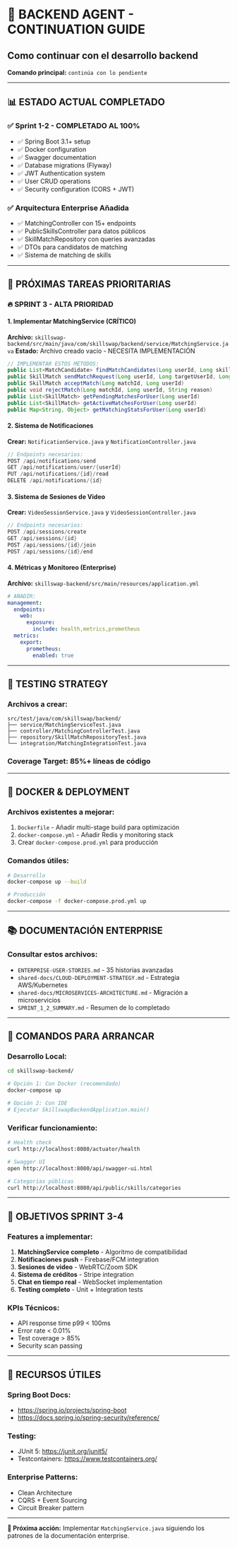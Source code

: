 # 🎯 BACKEND AGENT - CONTINUATION GUIDE
## Como continuar con el desarrollo backend

**Comando principal:** `continúa con lo pendiente`

---

## 📊 **ESTADO ACTUAL COMPLETADO**

### ✅ Sprint 1-2 - COMPLETADO AL 100%
- ✅ Spring Boot 3.1+ setup
- ✅ Docker configuration
- ✅ Swagger documentation
- ✅ Database migrations (Flyway)
- ✅ JWT Authentication system
- ✅ User CRUD operations
- ✅ Security configuration (CORS + JWT)

### ✅ Arquitectura Enterprise Añadida
- ✅ MatchingController con 15+ endpoints
- ✅ PublicSkillsController para datos públicos
- ✅ SkillMatchRepository con queries avanzadas
- ✅ DTOs para candidatos de matching
- ✅ Sistema de matching de skills

---

## 🎯 **PRÓXIMAS TAREAS PRIORITARIAS**

### **🔥 SPRINT 3 - ALTA PRIORIDAD**

#### 1. **Implementar MatchingService (CRÍTICO)**
**Archivo:** `skillswap-backend/src/main/java/com/skillswap/backend/service/MatchingService.java`
**Estado:** Archivo creado vacío - NECESITA IMPLEMENTACIÓN

```java
// IMPLEMENTAR ESTOS MÉTODOS:
public List<MatchCandidate> findMatchCandidates(Long userId, Long skillId, int limit)
public SkillMatch sendMatchRequest(Long userId, Long targetUserId, Long skillId, String message)
public SkillMatch acceptMatch(Long matchId, Long userId)
public void rejectMatch(Long matchId, Long userId, String reason)
public List<SkillMatch> getPendingMatchesForUser(Long userId)
public List<SkillMatch> getActiveMatchesForUser(Long userId)
public Map<String, Object> getMatchingStatsForUser(Long userId)
```

#### 2. **Sistema de Notificaciones**
**Crear:** `NotificationService.java` y `NotificationController.java`
```java
// Endpoints necesarios:
POST /api/notifications/send
GET /api/notifications/user/{userId}
PUT /api/notifications/{id}/read
DELETE /api/notifications/{id}
```

#### 3. **Sistema de Sesiones de Video**
**Crear:** `VideoSessionService.java` y `VideoSessionController.java`
```java
// Endpoints necesarios:
POST /api/sessions/create
GET /api/sessions/{id}
POST /api/sessions/{id}/join
POST /api/sessions/{id}/end
```

#### 4. **Métricas y Monitoreo (Enterprise)**
**Archivo:** `skillswap-backend/src/main/resources/application.yml`
```yaml
# AÑADIR:
management:
  endpoints:
    web:
      exposure:
        include: health,metrics,prometheus
  metrics:
    export:
      prometheus:
        enabled: true
```

---

## 🧪 **TESTING STRATEGY**

### **Archivos a crear:**
```
src/test/java/com/skillswap/backend/
├── service/MatchingServiceTest.java
├── controller/MatchingControllerTest.java
├── repository/SkillMatchRepositoryTest.java
└── integration/MatchingIntegrationTest.java
```

### **Coverage Target:** 85%+ líneas de código

---

## 🐳 **DOCKER & DEPLOYMENT**

### **Archivos existentes a mejorar:**
1. `Dockerfile` - Añadir multi-stage build para optimización
2. `docker-compose.yml` - Añadir Redis y monitoring stack
3. Crear `docker-compose.prod.yml` para producción

### **Comandos útiles:**
```bash
# Desarrollo
docker-compose up --build

# Producción
docker-compose -f docker-compose.prod.yml up
```

---

## 📚 **DOCUMENTACIÓN ENTERPRISE**

### **Consultar estos archivos:**
- `ENTERPRISE-USER-STORIES.md` - 35 historias avanzadas
- `shared-docs/CLOUD-DEPLOYMENT-STRATEGY.md` - Estrategia AWS/Kubernetes
- `shared-docs/MICROSERVICES-ARCHITECTURE.md` - Migración a microservicios
- `SPRINT_1_2_SUMMARY.md` - Resumen de lo completado

---

## 🚀 **COMANDOS PARA ARRANCAR**

### **Desarrollo Local:**
```bash
cd skillswap-backend/

# Opción 1: Con Docker (recomendado)
docker-compose up

# Opción 2: Con IDE
# Ejecutar SkillswapBackendApplication.main()
```

### **Verificar funcionamiento:**
```bash
# Health check
curl http://localhost:8080/actuator/health

# Swagger UI
open http://localhost:8080/api/swagger-ui.html

# Categorías públicas
curl http://localhost:8080/api/public/skills/categories
```

---

## 🎯 **OBJETIVOS SPRINT 3-4**

### **Features a implementar:**
1. **MatchingService completo** - Algoritmo de compatibilidad
2. **Notificaciones push** - Firebase/FCM integration
3. **Sesiones de video** - WebRTC/Zoom SDK
4. **Sistema de créditos** - Stripe integration
5. **Chat en tiempo real** - WebSocket implementation
6. **Testing completo** - Unit + Integration tests

### **KPIs Técnicos:**
- API response time p99 < 100ms
- Error rate < 0.01%
- Test coverage > 85%
- Security scan passing

---

## 🔗 **RECURSOS ÚTILES**

### **Spring Boot Docs:**
- https://spring.io/projects/spring-boot
- https://docs.spring.io/spring-security/reference/

### **Testing:**
- JUnit 5: https://junit.org/junit5/
- Testcontainers: https://www.testcontainers.org/

### **Enterprise Patterns:**
- Clean Architecture
- CQRS + Event Sourcing
- Circuit Breaker pattern

---

**🎯 Próxima acción:** Implementar `MatchingService.java` siguiendo los patrones de la documentación enterprise.
